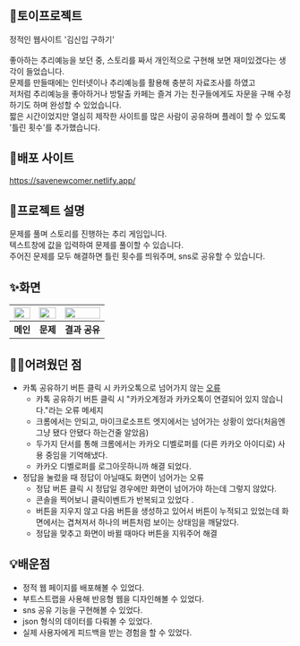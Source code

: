 ## 🔑토이프로젝트
정적인 웹사이트 '김신입 구하기'<br><br>
좋아하는 추리예능을 보던 중, 스토리를 짜서 개인적으로 구현해 보면 재미있겠다는 생각이 들었습니다.<br>
문제를 만들때에는 인터넷이나 추리예능를 활용해 충분히 자료조사를 하였고<br>
저처럼 추리예능을 좋아하거나 방탈출 카페는 즐겨 가는 친구들에게도 자문을 구해 수정하기도 하며 완성할 수 있었습니다.<br>
짧은 시간이었지만 열심히 제작한 사이트를 많은 사람이 공유하며 플레이 할 수 있도록 '틀린 횟수'를 추가했습니다.

## 📍배포 사이트
https://savenewcomer.netlify.app/

## 📢프로젝트 설명
문제를 풀며 스토리를 진행하는 추리 게임입니다.<br>
텍스트창에 값을 입력하여 문제를 풀이할 수 있습니다.<br>
주어진 문제를 모두 해결하면 틀린 횟수를 띄워주며, sns로 공유할 수 있습니다.

## ✨화면
<img src = "https://user-images.githubusercontent.com/108658971/209080759-9b4fc2de-c374-4eb9-baa7-1e3745c2f6ec.png" width="100%" height="40%"> | <img src = "https://user-images.githubusercontent.com/108658971/209080765-fb05b6f6-e42a-4314-be70-eaaa35d73c1c.png" width="100%" height="40%"> | <img src = "https://user-images.githubusercontent.com/108658971/209080766-ecaaabcf-4910-4d84-9dc1-755cb599d473.png" width="100%" height="40%">
:---:|:---:|:---:|
**메인** | **문제** | **결과 공유**

## 🤦‍♀️어려웠던 점
* 카톡 공유하기 버튼 클릭 시 카카오톡으로 넘어가지 않는 [오류](https://x0xa.tistory.com/180)
    *  카톡 공유하기 버튼 클릭 시 "카카오계정과 카카오톡이 연결되어 있지 않습니다."라는 오류 메세지
    *  크롬에서는 안되고, 마이크로소프트 엣지에서는 넘어가는 상황이 었다(처음엔 그냥 됐다 안됐다 하는건줄 알았음)
    *  두가지 단서를 통해 크롬에서는 카카오 디벨로퍼를 (다른 카카오 아이디로) 사용 중임을 기억해냈다.
    *  카카오 디벨로퍼를 로그아웃하니까 해결 되었다.
* 정답을 눌렀을 때 정답이 아닐때도 화면이 넘어가는 오류
    *  정답 버튼 클릭 시 정답일 경우에만 화면이 넘어가야 하는데 그렇지 않았다.
    *  콘솔을 찍어보니 클릭이벤트가 반복되고 있었다 .
    *  버튼을 지우지 않고 다음 버튼을 생성하고 있어서 버튼이 누적되고 있었는데 화면에서는 겹쳐져서 하나의 버튼처럼 보이는 상태임을 깨달았다.
    *  정답을 맞추고 화면이 바뀔 때마다 버튼을 지워주어 해결
## 💡배운점
* 정적 웹 페이지를 배포해볼 수 있었다.
* 부트스트랩을 사용해 반응형 웹을 디자인해볼 수 있었다.
* sns 공유 기능을 구현해볼 수 있었다.
* json 형식의 데이터를 다뤄볼 수 있었다.
* 실제 사용자에게 피드백을 받는 경험을 할 수 있었다.
